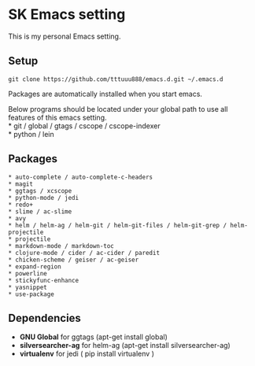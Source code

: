 # SK Emacs setting #
This is my personal Emacs setting.  

## Setup ##
    git clone https://github.com/tttuuu888/emacs.d.git ~/.emacs.d
Packages are automatically installed when you start emacs.  
  
Below programs should be located under your global path to use all features of this emacs setting.  
    * git / global / gtags / cscope / cscope-indexer  
    * python / lein  

## Packages ##
    * auto-complete / auto-complete-c-headers  
    * magit  
    * ggtags / xcscope  
    * python-mode / jedi  
    * redo+  
    * slime / ac-slime  
    * avy  
    * helm / helm-ag / helm-git / helm-git-files / helm-git-grep / helm-projectile  
    * projectile  
    * markdown-mode / markdown-toc  
    * clojure-mode / cider / ac-cider / paredit  
    * chicken-scheme / geiser / ac-geiser  
    * expand-region  
    * powerline  
    * stickyfunc-enhance  
    * yasnippet
    * use-package

## Dependencies ##
- **GNU Global** for ggtags (apt-get install global)
- **silversearcher-ag** for helm-ag (apt-get install silversearcher-ag)
- **virtualenv** for jedi ( pip install virtualenv )
